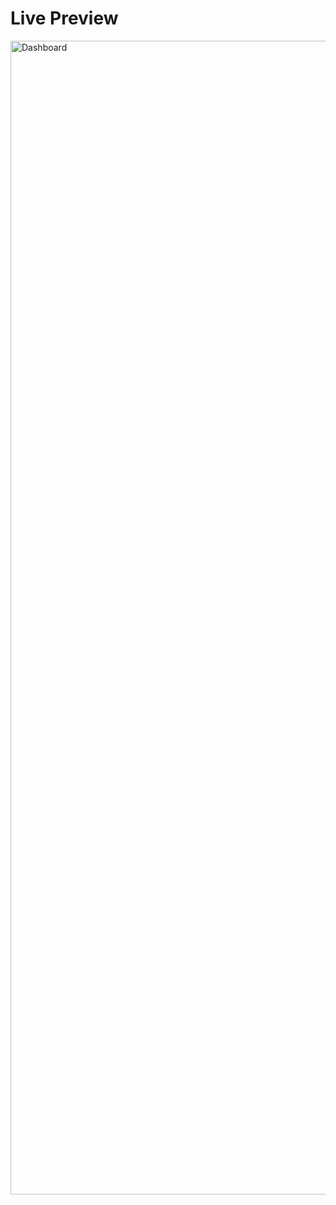 <h1>Live Preview</h1>
<img width="1600" height="1846" alt="Dashboard" src="https://github.com/user-attachments/assets/2a62bf20-c717-4d45-8feb-f955a31342a2" />

